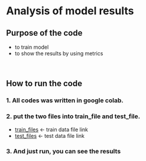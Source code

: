 # Analysis of model results
## Purpose of the code
* to train model
* to show the results by using metrics

<br>

## How to run the code
### 1. All codes was written in google colab.  
### 2. put the two files into train_file and test_file.

* [train_files](https://github.com/Haeun-Y/stress-detection/blob/main/dreaddit-train.csv)  <- train data file link  
* [test_files](https://github.com/Haeun-Y/stress-detection/blob/main/dreaddit-test.csv)  <- test data file link

### 3. And just run, you can see the results
